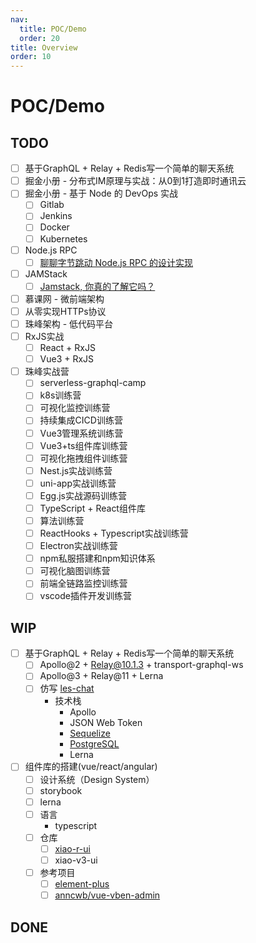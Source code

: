 ```yaml
---
nav:
  title: POC/Demo
  order: 20
title: Overview
order: 10
---
```


# POC/Demo

## TODO

- [ ] 基于GraphQL + Relay + Redis写一个简单的聊天系统
- [ ] 掘金小册 - 分布式IM原理与实战：从0到1打造即时通讯云
- [ ] 掘金小册 - 基于 Node 的 DevOps 实战
  - [ ] Gitlab
  - [ ] Jenkins
  - [ ] Docker
  - [ ] Kubernetes
- [ ] Node.js RPC
  - [ ] [聊聊字节跳动 Node.js RPC 的设计实现](https://mp.weixin.qq.com/s/1GBK1q_X9vF_bnDBL0qfog)
- [ ] JAMStack
  - [ ] [Jamstack, 你真的了解它吗？](https://mp.weixin.qq.com/s/bVkK2jJAuZmShYk4318kMQ)
- [ ] 慕课网 - 微前端架构
- [ ] 从零实现HTTPs协议
- [ ] 珠峰架构 - 低代码平台
- [ ] RxJS实战
  - [ ] React + RxJS
  - [ ] Vue3 + RxJS
- [ ] 珠峰实战营
  - [ ] serverless-graphql-camp
  - [ ] k8s训练营
  - [ ] 可视化监控训练营
  - [ ] 持续集成CICD训练营
  - [ ] Vue3管理系统训练营
  - [ ] Vue3+ts组件库训练营
  - [ ] 可视化拖拽组件训练营
  - [ ] Nest.js实战训练营
  - [ ] uni-app实战训练营
  - [ ] Egg.js实战源码训练营
  - [ ] TypeScript + React组件库
  - [ ] 算法训练营
  - [ ] ReactHooks + Typescript实战训练营
  - [ ] Electron实战训练营
  - [ ] npm私服搭建和npm知识体系
  - [ ] 可视化脑图训练营
  - [ ] 前端全链路监控训练营
  - [ ] vscode插件开发训练营

## WIP

- [ ] 基于GraphQL + Relay + Redis写一个简单的聊天系统
  - [ ] Apollo@2 + Relay@10.1.3 + transport-graphql-ws
  - [ ] Apollo@3 + Relay@11 + Lerna 
  - [ ] 仿写 [les-chat](https://github.com/amand33p/les-chat)
    - 技术栈
      - Apollo
      - JSON Web Token
      - [Sequelize](/simple-course/fe/03)
      - [PostgreSQL](/simple-course/fe/02)
      - Lerna
- [ ] 组件库的搭建(vue/react/angular)
  - [ ] 设计系统（Design System）
  - [ ] storybook
  - [ ] lerna
  - [ ] 语言
    - typescript
  - [ ] 仓库
    - [ ] [xiao-r-ui](https://github.com/weisuoke/xiao-r-ui)
    - [ ] xiao-v3-ui
  - [ ] 参考项目
    - [ ] [element-plus](https://github.com/element-plus/element-plus/)
    - [ ] [anncwb/vue-vben-admin](https://github.com/anncwb/vue-vben-admin)

## DONE

